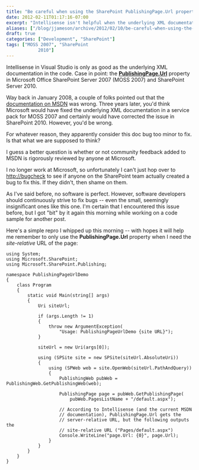 ```yaml
---
title: "Be careful when using the SharePoint PublishingPage.Url property"
date: 2012-02-11T01:17:16-07:00
excerpt: "Intellisense isn't helpful when the underlying XML documentation in the code is wrong."
aliases: ["/blog/jjameson/archive/2012/02/10/be-careful-when-using-the-sharepoint-publishingpage-url-property.aspx", "/blog/jjameson/archive/2012/02/11/be-careful-when-using-the-sharepoint-publishingpage-url-property.aspx"]
draft: true
categories: ["Development", "SharePoint"]
tags: ["MOSS 2007", "SharePoint 
			2010"]
---
```


Intellisense in Visual Studio is only as good as the underlying XML documentation
in the code. Case in point: the
[**PublishingPage.Url**](http://msdn.microsoft.com/en-us/library/microsoft.sharepoint.publishing.publishingpage.url.aspx) property in Microsoft Office SharePoint
Server 2007 (MOSS 2007) and SharePoint Server 2010.

Way back in January 2008, a couple of folks pointed out that the
[documentation on MSDN](http://msdn.microsoft.com/en-us/library/microsoft.sharepoint.publishing.publishingpage.url%28v=office.12%29.aspx) was wrong. Three years later, you'd think Microsoft
would have fixed the underlying XML documentation in a service pack for MOSS
2007 and certainly would have corrected the issue in SharePoint 2010. However,
you'd be wrong.

For whatever reason, they apparently consider this doc bug too minor to fix.
Is that what we are supposed to think?

I guess a better question is whether or not community feedback added to MSDN
is rigorously reviewed by anyone at Microsoft.

I no longer work at Microsoft, so unfortunately I can't just hop over to
[http://bugcheck](http://bugcheck) to see if anyone
on the SharePoint team actually created a bug to fix this. If they didn't, then
shame on them.

As I've said before, no software is perfect. However, software developers
should continuously strive to fix bugs -- even the small, seemingly insignificant
ones like this one. I'm certain that I encountered this issue before, but I
got "bit" by it again this morning while working on a code sample for another
post.

Here's a simple repro I whipped up this morning -- with hopes it will help
me remember to only use the **PublishingPage.Url** property when
I need the *site-relative* URL of the page:

```
using System;
using Microsoft.SharePoint;
using Microsoft.SharePoint.Publishing;

namespace PublishingPageUrlDemo
{
    class Program
    {
        static void Main(string[] args)
        {
            Uri siteUrl;

            if (args.Length != 1)
            {
                throw new ArgumentException(
                    "Usage: PublishingPageUrlDemo {site URL}");
            }

            siteUrl = new Uri(args[0]);

            using (SPSite site = new SPSite(siteUrl.AbsoluteUri))
            {
                using (SPWeb web = site.OpenWeb(siteUrl.PathAndQuery))
                {
                    PublishingWeb pubWeb = PublishingWeb.GetPublishingWeb(web);

                    PublishingPage page = pubWeb.GetPublishingPage(
                        pubWeb.PagesListName + "/default.aspx");

                    // According to Intellisense (and the current MSDN
                    // documentation), PublishingPage.Url gets the
                    // server-relative URL, but the following outputs the
                    // site-relative URL ("Pages/default.aspx")
                    Console.WriteLine("page.Url: {0}", page.Url);
                }
            }
        }
    }
}
```

